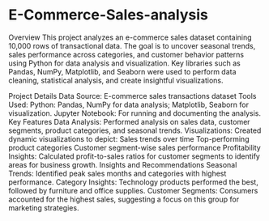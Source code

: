 # E-Commerce-Sales-analysis
Overview
This project analyzes an e-commerce sales dataset containing 10,000 rows of transactional data. The goal is to uncover seasonal trends, sales performance across categories, and customer behavior patterns using Python for data analysis and visualization. Key libraries such as Pandas, NumPy, Matplotlib, and Seaborn were used to perform data cleaning, statistical analysis, and create insightful visualizations.

Project Details
Data Source: E-commerce sales transactions dataset
Tools Used:
Python: Pandas, NumPy for data analysis; Matplotlib, Seaborn for visualization.
Jupyter Notebook: For running and documenting the analysis.
Key Features
Data Analysis: Performed analysis on sales data, customer segments, product categories, and seasonal trends.
Visualizations: Created dynamic visualizations to depict:
Sales trends over time
Top-performing product categories
Customer segment-wise sales performance
Profitability Insights: Calculated profit-to-sales ratios for customer segments to identify areas for business growth.
Insights and Recommendations
Seasonal Trends: Identified peak sales months and categories with highest performance.
Category Insights: Technology products performed the best, followed by furniture and office supplies.
Customer Segments: Consumers accounted for the highest sales, suggesting a focus on this group for marketing strategies.
